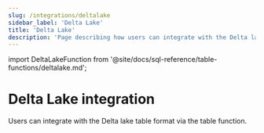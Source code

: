 ```yaml
---
slug: /integrations/deltalake
sidebar_label: 'Delta Lake'
title: 'Delta Lake'
description: 'Page describing how users can integrate with the Delta lake table format via the table function.'
---
```


import DeltaLakeFunction from '@site/docs/sql-reference/table-functions/deltalake.md';

# Delta Lake integration

Users can integrate with the Delta lake table format via the table function. 

<DeltaLakeFunction/>